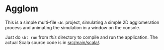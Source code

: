 # Agglom

This is a simple multi-file `sbt` project, simulating a simple 2D agglomeration process and animating the simulation in a window on the console.

Just do `sbt run` from *this* directory to compile and run the application. The actual Scala source code is in [src/main/scala/](src/main/scala).

